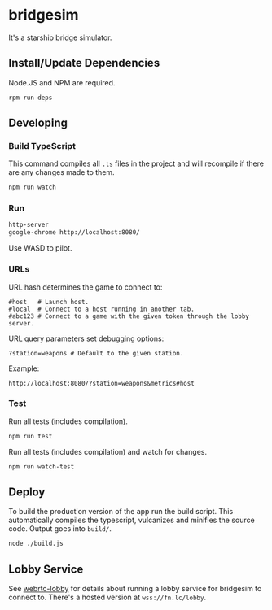 # bridgesim

It's a starship bridge simulator.

## Install/Update Dependencies
Node.JS and NPM are required.

```sh
rpm run deps
```

## Developing
### Build TypeScript
This command compiles all `.ts` files in the project and will recompile if
there are any changes made to them.
```sh
npm run watch
```

### Run
```sh
http-server
google-chrome http://localhost:8080/
```
Use WASD to pilot.

### URLs

URL hash determines the game to connect to:
```
#host   # Launch host.
#local  # Connect to a host running in another tab.
#abc123 # Connect to a game with the given token through the lobby server.
```

URL query parameters set debugging options:
```
?station=weapons # Default to the given station.
```

Example:
```
http://localhost:8080/?station=weapons&metrics#host
```

### Test
Run all tests (includes compilation).
```sh
npm run test
```

Run all tests (includes compilation) and watch for changes.
```sh
npm run watch-test
```

## Deploy
To build the production version of the app run the build script. This
automatically compiles the typescript, vulcanizes and minifies the source code.
Output goes into `build/`.
```sh
node ./build.js
```

## Lobby Service

See [webrtc-lobby](https://github.com/d4l3k/webrtc-lobby) for details about running a lobby service for bridgesim to connect to. There's a hosted version at `wss://fn.lc/lobby`.
